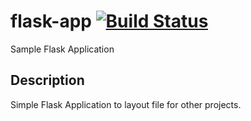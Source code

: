 # flask-app [![Build Status](https://travis-ci.org/zlig/flask-app.svg?branch=master)](https://travis-ci.org/zlig/flask-app)
Sample Flask Application

## Description

Simple Flask Application to layout file for other projects.































